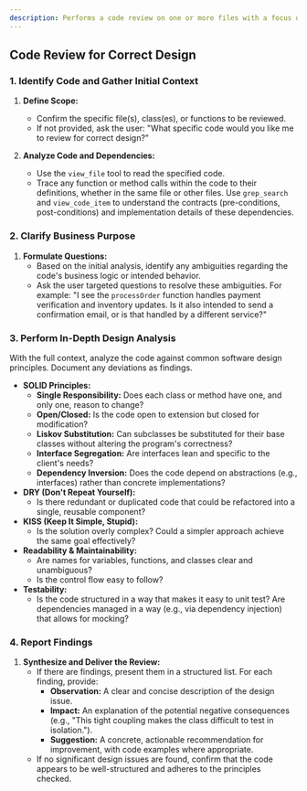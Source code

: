 ```yaml
---
description: Performs a code review on one or more files with a focus on software design principles and best practices
---
```


## Code Review for Correct Design

### 1. Identify Code and Gather Initial Context

1.  **Define Scope:**
    *   Confirm the specific file(s), class(es), or functions to be reviewed.
    *   If not provided, ask the user: "What specific code would you like me to review for correct design?"

2.  **Analyze Code and Dependencies:**
    *   Use the `view_file` tool to read the specified code.
    *   Trace any function or method calls within the code to their definitions, whether in the same file or other files. Use `grep_search` and `view_code_item` to understand the contracts (pre-conditions, post-conditions) and implementation details of these dependencies.

### 2. Clarify Business Purpose

1.  **Formulate Questions:**
    *   Based on the initial analysis, identify any ambiguities regarding the code's business logic or intended behavior.
    *   Ask the user targeted questions to resolve these ambiguities. For example: "I see the `processOrder` function handles payment verification and inventory updates. Is it also intended to send a confirmation email, or is that handled by a different service?"

### 3. Perform In-Depth Design Analysis

With the full context, analyze the code against common software design principles. Document any deviations as findings.

*   **SOLID Principles:**
    *   **Single Responsibility:** Does each class or method have one, and only one, reason to change?
    *   **Open/Closed:** Is the code open to extension but closed for modification?
    *   **Liskov Substitution:** Can subclasses be substituted for their base classes without altering the program's correctness?
    *   **Interface Segregation:** Are interfaces lean and specific to the client's needs?
    *   **Dependency Inversion:** Does the code depend on abstractions (e.g., interfaces) rather than concrete implementations?
*   **DRY (Don't Repeat Yourself):**
    *   Is there redundant or duplicated code that could be refactored into a single, reusable component?
*   **KISS (Keep It Simple, Stupid):**
    *   Is the solution overly complex? Could a simpler approach achieve the same goal effectively?
*   **Readability & Maintainability:**
    *   Are names for variables, functions, and classes clear and unambiguous?
    *   Is the control flow easy to follow?
*   **Testability:**
    *   Is the code structured in a way that makes it easy to unit test? Are dependencies managed in a way (e.g., via dependency injection) that allows for mocking?

### 4. Report Findings

1.  **Synthesize and Deliver the Review:**
    *   If there are findings, present them in a structured list. For each finding, provide:
        *   **Observation:** A clear and concise description of the design issue.
        *   **Impact:** An explanation of the potential negative consequences (e.g., "This tight coupling makes the class difficult to test in isolation.").
        *   **Suggestion:** A concrete, actionable recommendation for improvement, with code examples where appropriate.
    *   If no significant design issues are found, confirm that the code appears to be well-structured and adheres to the principles checked.